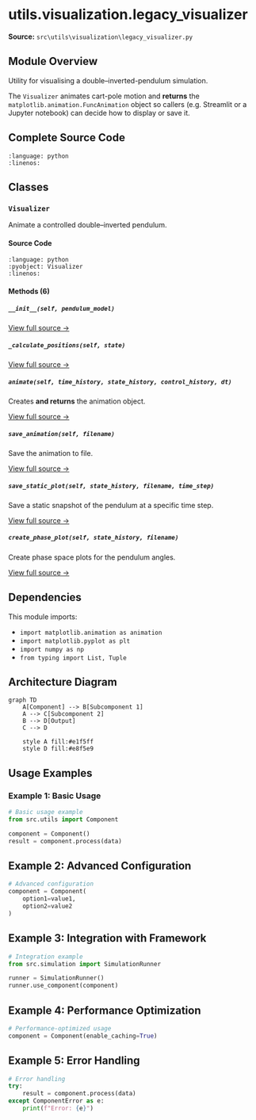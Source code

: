 # utils.visualization.legacy_visualizer

**Source:** `src\utils\visualization\legacy_visualizer.py`

## Module Overview

Utility for visualising a double–inverted-pendulum simulation.

The `Visualizer` animates cart-pole motion and **returns** the
`matplotlib.animation.FuncAnimation` object so callers (e.g. Streamlit
or a Jupyter notebook) can decide how to display or save it.

## Complete Source Code

```{literalinclude} ../../../src/utils/visualization/legacy_visualizer.py
:language: python
:linenos:
```



## Classes

### `Visualizer`

Animate a controlled double–inverted pendulum.

#### Source Code

```{literalinclude} ../../../src/utils/visualization/legacy_visualizer.py
:language: python
:pyobject: Visualizer
:linenos:
```

#### Methods (6)

##### `__init__(self, pendulum_model)`

[View full source →](#method-visualizer-__init__)

##### `_calculate_positions(self, state)`

[View full source →](#method-visualizer-_calculate_positions)

##### `animate(self, time_history, state_history, control_history, dt)`

Creates **and returns** the animation object.

[View full source →](#method-visualizer-animate)

##### `save_animation(self, filename)`

Save the animation to file.

[View full source →](#method-visualizer-save_animation)

##### `save_static_plot(self, state_history, filename, time_step)`

Save a static snapshot of the pendulum at a specific time step.

[View full source →](#method-visualizer-save_static_plot)

##### `create_phase_plot(self, state_history, filename)`

Create phase space plots for the pendulum angles.

[View full source →](#method-visualizer-create_phase_plot)



## Dependencies

This module imports:

- `import matplotlib.animation as animation`
- `import matplotlib.pyplot as plt`
- `import numpy as np`
- `from typing import List, Tuple`


## Architecture Diagram

```{mermaid}
graph TD
    A[Component] --> B[Subcomponent 1]
    A --> C[Subcomponent 2]
    B --> D[Output]
    C --> D

    style A fill:#e1f5ff
    style D fill:#e8f5e9
```


## Usage Examples

### Example 1: Basic Usage

```python
# Basic usage example
from src.utils import Component

component = Component()
result = component.process(data)
```

## Example 2: Advanced Configuration

```python
# Advanced configuration
component = Component(
    option1=value1,
    option2=value2
)
```

## Example 3: Integration with Framework

```python
# Integration example
from src.simulation import SimulationRunner

runner = SimulationRunner()
runner.use_component(component)
```

## Example 4: Performance Optimization

```python
# Performance-optimized usage
component = Component(enable_caching=True)
```

## Example 5: Error Handling

```python
# Error handling
try:
    result = component.process(data)
except ComponentError as e:
    print(f"Error: {e}")
```
